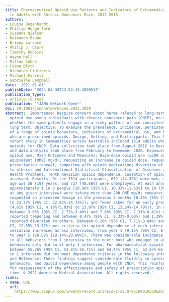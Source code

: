```yaml
---
title: Pharmaceutical Opioid Use Patterns and Indicators of Extramedical Use and Harm
  in Adults with Chronic Noncancer Pain, 2012-2018
authors:
- Louisa Degenhardt
- Phillip Hungerford
- Suzanne Nielsen
- Raimondo Bruno
- Briony Larance
- Philip J. Clare
- Timothy Dobbins
- Wayne Hall
- Milton Cohen
- Fiona Blyth
- Nicholas Lintzeris
- Michael Farrell
- Gabrielle Campbell
date: '2021-01-01'
publishDate: '2024-04-30T23:52:15.389953Z'
publication_types:
- article-journal
publication: '*JAMA Network Open*'
doi: 10.1001/jamanetworkopen.2021.3059
abstract: 'Importance: Despite concern about harms related to long-term prescribed
  opioid use among individuals with chronic noncancer pain (CNCP), no study has examined
  whether the same patients engage in a risky pattern of use consistently for the
  long term. Objective: To examine the prevalence, incidence, persistence, and cessation
  of a range of opioid behaviors, indicators of extramedical use, and harm among individuals
  who are prescribed opioids. Design, Setting, and Participants: This 5-year prospective
  cohort study in communities across Australia included 1514 adults who were prescribed
  opioids for CNCP. Data collection took place from August 2012 to December 2018,
  and data analysis took place from February to November 2020. Exposure: Prescription
  opioid use. Main Outcomes and Measures: High-dose opioid use (≥200 oral morphine
  equivalent [OME] mg/d); requesting an increase in opioid dose; requesting an early
  prescription renewal; tampering with opioid medication; diversion of medication
  to others; and International Statistical Classification of Diseases and Related
  Health Problems, Tenth Revision opioid dependence. Cessation of opioid use was also
  assessed. Results: Of the 1514 participants, 672 (44.39%) were men, the mean (SD)
  age was 58 (19) years, and 737 (48.68%) were unemployed. At each annual interview,
  approximately 1 in 8 people (10.98% [95% CI, 10.33%-11.63%] to 14.73% [95% CI, 13.98%-15.48%]
  at any given interview) were taking more than 200 OME mg/d; comparatively more had
  requested an increased dosage in the previous 3 months (8.46% [95% CI, 7.89%-9.03%]
  to 23.77% [95% CI, 22.82%-24.73%]); and fewer asked for an early prescription renewal
  (4.61% [95% CI, 4.19%-5.03%] to 13.97% [95% CI, 13.24%-14.70%]). In any given interview,
  between 3.06% (95% CI, 2.72%-3.40%) and 7.86% (95% CI, 7.31%-8.41%) of respondents
  reported tampering and between 0.47% (95% CI, 0.33%-0.60%) and 1.39% (95% CI, 1.16%-1.62%)
  reported diversion to others. Between 8.28% (95% CI, 7.71%-8.84%) and 13.06% (95%
  CI, 12.35%-13.77%) met criteria for opioid dependence at each interview. Opioid
  cessation increased across interviews, from year 1 (9.15% [95% CI, 8.55%-9.74%])
  to year 5 (20.02% [19.14%-20.89%]). There was considerable incidence and cessation
  in all behaviors from 1 interview to the next: most who engaged in any of these
  behaviors only did so at only 1 interview. For pharmaceutical opioid dependence,
  between 55.26% (95% CI, 53.81%-56.71%) and 64.44% (95% CI, 62.87%-66.00%) of cases
  in 1 interview did not meet dependence criteria in the following interview. Conclusions
  and Relevance: These findings suggest considerable fluidity in opioid use, extramedical
  behaviors, and opioid dependence among people with CNCP. This reinforces the need
  for reassessment of the effectiveness and safety of prescription opioid use over
  time. © 2021 American Medical Association. All rights reserved.'
links:
- name: URL
  url: 
    https://www.scopus.com/inward/record.uri?eid=2-s2.0-85104010550&doi=10.1001%2fjamanetworkopen.2021.3059&partnerID=40&md5=e8e80f4a9bf075ee4d32d17c9aa148dc
---
```


